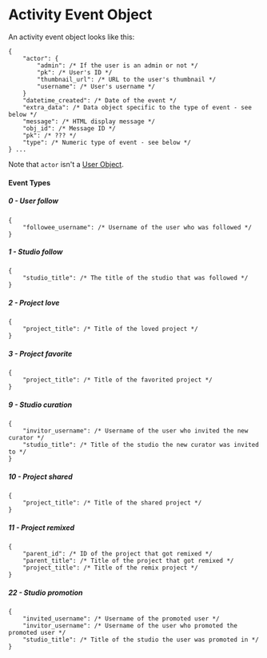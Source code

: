 # Activity Event Object

An activity event object looks like this:

```
{
    "actor": {
        "admin": /* If the user is an admin or not */
        "pk": /* User's ID */
        "thumbnail_url": /* URL to the user's thumbnail */
        "username": /* User's username */
    }
    "datetime_created": /* Date of the event */
    "extra_data": /* Data object specific to the type of event - see below */
    "message": /* HTML display message */
    "obj_id": /* Message ID */
    "pk": /* ??? */
    "type": /* Numeric type of event - see below */
} ...
```

Note that `actor` isn't a [User Object](user_object.md).

#### Event Types

##### 0 - User follow

```
{
    "followee_username": /* Username of the user who was followed */
}
```

##### 1 - Studio follow

```
{
    "studio_title": /* The title of the studio that was followed */
}
```

##### 2 - Project love

```
{
    "project_title": /* Title of the loved project */
}
```

##### 3 - Project favorite

```
{
    "project_title": /* Title of the favorited project */
}
```

##### 9 - Studio curation

```
{
    "invitor_username": /* Username of the user who invited the new curator */
    "studio_title": /* Title of the studio the new curator was invited to */
}
```

##### 10 - Project shared

```
{
    "project_title": /* Title of the shared project */
}
```

##### 11 - Project remixed

```
{
    "parent_id": /* ID of the project that got remixed */
    "parent_title": /* Title of the project that got remixed */
    "project_title": /* Title of the remix project */
}
```

##### 22 - Studio promotion

```
{
    "invited_username": /* Username of the promoted user */
    "invitor_username": /* Username of the user who promoted the promoted user */
    "studio_title": /* Title of the studio the user was promoted in */
}
```
